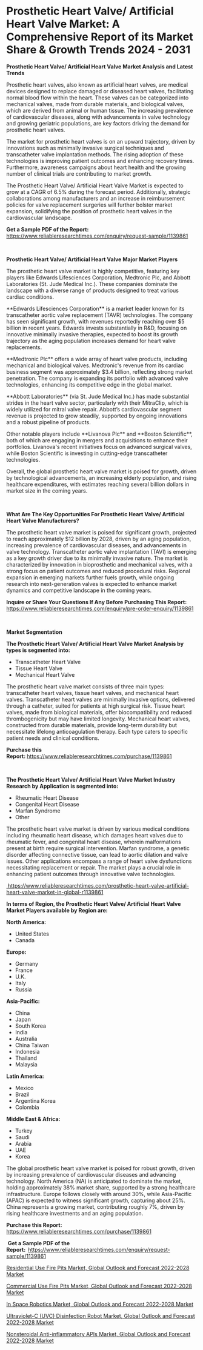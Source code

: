 <p><h1>Prosthetic Heart Valve/ Artificial Heart Valve Market: A Comprehensive Report of its Market Share & Growth Trends 2024 - 2031</h1></p><p><strong>Prosthetic Heart Valve/ Artificial Heart Valve Market Analysis and Latest Trends</strong></p>
<p><p>Prosthetic heart valves, also known as artificial heart valves, are medical devices designed to replace damaged or diseased heart valves, facilitating normal blood flow within the heart. These valves can be categorized into mechanical valves, made from durable materials, and biological valves, which are derived from animal or human tissue. The increasing prevalence of cardiovascular diseases, along with advancements in valve technology and growing geriatric populations, are key factors driving the demand for prosthetic heart valves.</p><p>The market for prosthetic heart valves is on an upward trajectory, driven by innovations such as minimally invasive surgical techniques and transcatheter valve implantation methods. The rising adoption of these technologies is improving patient outcomes and enhancing recovery times. Furthermore, awareness campaigns about heart health and the growing number of clinical trials are contributing to market growth.</p><p>The Prosthetic Heart Valve/ Artificial Heart Valve Market is expected to grow at a CAGR of 6.5% during the forecast period. Additionally, strategic collaborations among manufacturers and an increase in reimbursement policies for valve replacement surgeries will further bolster market expansion, solidifying the position of prosthetic heart valves in the cardiovascular landscape.</p></p>
<p><strong>Get a Sample PDF of the Report:&nbsp;</strong> <a href="https://www.reliableresearchtimes.com/enquiry/request-sample/1139861?utm_campaign=1496&utm_medium=2&utm_source=Github&utm_content=ia&utm_term=14102024&utm_id=prosthetic-heart-valve-artificial-heart-valve">https://www.reliableresearchtimes.com/enquiry/request-sample/1139861</a></p>
<p>&nbsp;</p>
<p><strong>Prosthetic Heart Valve/ Artificial Heart Valve Major Market Players</strong></p>
<p><p>The prosthetic heart valve market is highly competitive, featuring key players like Edwards Lifesciences Corporation, Medtronic Plc, and Abbott Laboratories (St. Jude Medical Inc.). These companies dominate the landscape with a diverse range of products designed to treat various cardiac conditions.</p><p>**Edwards Lifesciences Corporation** is a market leader known for its transcatheter aortic valve replacement (TAVR) technologies. The company has seen significant growth, with revenues reportedly reaching over $5 billion in recent years. Edwards invests substantially in R&D, focusing on innovative minimally invasive therapies, expected to boost its growth trajectory as the aging population increases demand for heart valve replacements.</p><p>**Medtronic Plc** offers a wide array of heart valve products, including mechanical and biological valves. Medtronic's revenue from its cardiac business segment was approximately $3.4 billion, reflecting strong market penetration. The company is expanding its portfolio with advanced valve technologies, enhancing its competitive edge in the global market.</p><p>**Abbott Laboratories** (via St. Jude Medical Inc.) has made substantial strides in the heart valve sector, particularly with their MitraClip, which is widely utilized for mitral valve repair. Abbott’s cardiovascular segment revenue is projected to grow steadily, supported by ongoing innovations and a robust pipeline of products.</p><p>Other notable players include **Livanova Plc** and **Boston Scientific**, both of which are engaging in mergers and acquisitions to enhance their portfolios. Livanova's recent initiatives focus on advanced surgical valves, while Boston Scientific is investing in cutting-edge transcatheter technologies.</p><p>Overall, the global prosthetic heart valve market is poised for growth, driven by technological advancements, an increasing elderly population, and rising healthcare expenditures, with estimates reaching several billion dollars in market size in the coming years.</p></p>
<p>&nbsp;</p>
<p><strong>What Are The Key Opportunities For Prosthetic Heart Valve/ Artificial Heart Valve Manufacturers?</strong></p>
<p><p>The prosthetic heart valve market is poised for significant growth, projected to reach approximately $12 billion by 2028, driven by an aging population, increasing prevalence of cardiovascular diseases, and advancements in valve technology. Transcatheter aortic valve implantation (TAVI) is emerging as a key growth driver due to its minimally invasive nature. The market is characterized by innovation in bioprosthetic and mechanical valves, with a strong focus on patient outcomes and reduced procedural risks. Regional expansion in emerging markets further fuels growth, while ongoing research into next-generation valves is expected to enhance market dynamics and competitive landscape in the coming years.</p></p>
<p><strong>Inquire or Share Your Questions If Any Before Purchasing This Report:</strong> <a href="https://www.reliableresearchtimes.com/enquiry/pre-order-enquiry/1139861?utm_campaign=1496&utm_medium=2&utm_source=Github&utm_content=ia&utm_term=14102024&utm_id=prosthetic-heart-valve-artificial-heart-valve">https://www.reliableresearchtimes.com/enquiry/pre-order-enquiry/1139861</a></p>
<p>&nbsp;</p>
<p><strong>Market Segmentation</strong></p>
<p><strong>The Prosthetic Heart Valve/ Artificial Heart Valve Market Analysis by types is segmented into:</strong></p>
<p><ul><li>Transcatheter Heart Valve</li><li>Tissue Heart Valve</li><li>Mechanical Heart Valve</li></ul></p>
<p><p>The prosthetic heart valve market consists of three main types: transcatheter heart valves, tissue heart valves, and mechanical heart valves. Transcatheter heart valves are minimally invasive options, delivered through a catheter, suited for patients at high surgical risk. Tissue heart valves, made from biological materials, offer biocompatibility and reduced thrombogenicity but may have limited longevity. Mechanical heart valves, constructed from durable materials, provide long-term durability but necessitate lifelong anticoagulation therapy. Each type caters to specific patient needs and clinical conditions.</p></p>
<p><strong>Purchase this Report:&nbsp;</strong><a href="https://www.reliableresearchtimes.com/purchase/1139861?utm_campaign=1496&utm_medium=2&utm_source=Github&utm_content=ia&utm_term=14102024&utm_id=prosthetic-heart-valve-artificial-heart-valve">https://www.reliableresearchtimes.com/purchase/1139861</a></p>
<p>&nbsp;</p>
<p><strong>The Prosthetic Heart Valve/ Artificial Heart Valve Market Industry Research by Application is segmented into:</strong></p>
<p><ul><li>Rheumatic Heart Disease</li><li>Congenital Heart Disease</li><li>Marfan Syndrome</li><li>Other</li></ul></p>
<p><p>The prosthetic heart valve market is driven by various medical conditions including rheumatic heart disease, which damages heart valves due to rheumatic fever, and congenital heart disease, wherein malformations present at birth require surgical intervention. Marfan syndrome, a genetic disorder affecting connective tissue, can lead to aortic dilation and valve issues. Other applications encompass a range of heart valve dysfunctions necessitating replacement or repair. The market plays a crucial role in enhancing patient outcomes through innovative valve technologies.</p></p>
<p><a href="https://www.reliableresearchtimes.com/prosthetic-heart-valve-artificial-heart-valve-market-in-global-r1139861?utm_campaign=1496&utm_medium=2&utm_source=Github&utm_content=ia&utm_term=14102024&utm_id=prosthetic-heart-valve-artificial-heart-valve">&nbsp;https://www.reliableresearchtimes.com/prosthetic-heart-valve-artificial-heart-valve-market-in-global-r1139861</a></p>
<p><strong>In terms of Region, the Prosthetic Heart Valve/ Artificial Heart Valve Market Players available by Region are:</strong></p>
<p>
    <p> <strong> North America: </strong>
        <ul>
            <li>United States</li>
            <li>Canada</li>
        </ul>
        </p> 
    <p> <strong> Europe: </strong>
        <ul>
            <li>Germany</li>
            <li>France</li>
            <li>U.K.</li>
            <li>Italy</li>
            <li>Russia</li>
        </ul>
        </p> 
    <p> <strong> Asia-Pacific: </strong>
        <ul>
            <li>China</li>
            <li>Japan</li>
            <li>South Korea</li>
            <li>India</li>
            <li>Australia</li>
            <li>China Taiwan</li>
            <li>Indonesia</li>
            <li>Thailand</li>
            <li>Malaysia</li>
        </ul>
        </p> 
    <p> <strong> Latin America: </strong>
        <ul>
            <li>Mexico</li>
            <li>Brazil</li>
            <li>Argentina Korea</li>
            <li>Colombia</li>
        </ul>
        </p> 
    <p> <strong> Middle East & Africa: </strong>
        <ul>
            <li>Turkey</li>
            <li>Saudi</li>
            <li>Arabia</li>
            <li>UAE</li>
            <li>Korea</li>
        </ul>
    </p>
    </p>
<p><p>The global prosthetic heart valve market is poised for robust growth, driven by increasing prevalence of cardiovascular diseases and advancing technology. North America (NA) is anticipated to dominate the market, holding approximately 38% market share, supported by a strong healthcare infrastructure. Europe follows closely with around 30%, while Asia-Pacific (APAC) is expected to witness significant growth, capturing about 25%. China represents a growing market, contributing roughly 7%, driven by rising healthcare investments and an aging population.</p></p>
<p><strong>Purchase this Report: </strong><a href="https://www.reliableresearchtimes.com/purchase/1139861?utm_campaign=1496&utm_medium=2&utm_source=Github&utm_content=ia&utm_term=14102024&utm_id=prosthetic-heart-valve-artificial-heart-valve">https://www.reliableresearchtimes.com/purchase/1139861</a></p>
<p>&nbsp;<strong>Get a Sample PDF of the Report:&nbsp;&nbsp;</strong><a href="https://www.reliableresearchtimes.com/enquiry/request-sample/1139861?utm_campaign=1496&utm_medium=2&utm_source=Github&utm_content=ia&utm_term=14102024&utm_id=prosthetic-heart-valve-artificial-heart-valve">https://www.reliableresearchtimes.com/enquiry/request-sample/1139861</a></p>
<p><strong></strong></p>
<p><p><a href="https://www.linkedin.com/pulse/residential-use-fire-pits-market-global-outlook-forecast-2022-2028-gsacf?trk=public_post_embed_feed-article-content&utm_campaign=1496&utm_medium=2&utm_source=Github&utm_content=ia&utm_term=14102024&utm_id=prosthetic-heart-valve-artificial-heart-valve">Residential Use Fire Pits Market, Global Outlook and Forecast 2022-2028 Market</a></p><p><a href="https://www.linkedin.com/pulse/commercial-use-fire-pits-market-global-outlook-forecast-2022-2028-muohe?utm_campaign=1496&utm_medium=2&utm_source=Github&utm_content=ia&utm_term=14102024&utm_id=prosthetic-heart-valve-artificial-heart-valve">Commercial Use Fire Pits Market, Global Outlook and Forecast 2022-2028 Market</a></p><p><a href="https://www.linkedin.com/pulse/in-depth-space-robotics-market-global-outlook-forecast-2022-2028-rftbf?trk=public_post_embed_feed-article-content&utm_campaign=1496&utm_medium=2&utm_source=Github&utm_content=ia&utm_term=14102024&utm_id=prosthetic-heart-valve-artificial-heart-valve">In Space Robotics Market, Global Outlook and Forecast 2022-2028 Market</a></p><p><a href="https://www.linkedin.com/pulse/ultraviolet-c-uvc-disinfection-robot-market-global-outlook-juz0f?trk=public_post_embed_feed-article-content&utm_campaign=1496&utm_medium=2&utm_source=Github&utm_content=ia&utm_term=14102024&utm_id=prosthetic-heart-valve-artificial-heart-valve">Ultraviolet-C (UVC) Disinfection Robot Market, Global Outlook and Forecast 2022-2028 Market</a></p><p><a href="https://www.linkedin.com/pulse/navigating-nonsteroidal-anti-inflammatory-apis-market-global-hzhme?utm_campaign=1496&utm_medium=2&utm_source=Github&utm_content=ia&utm_term=14102024&utm_id=prosthetic-heart-valve-artificial-heart-valve">Nonsteroidal Anti-inflammatory APIs Market, Global Outlook and Forecast 2022-2028 Market</a></p></p>